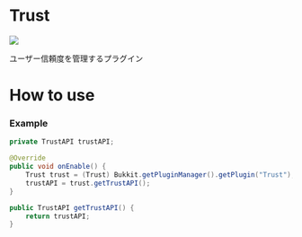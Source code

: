 # Trust
[![](https://jitpack.io/v/freeserverproject/Trust.svg)](https://jitpack.io/#freeserverproject/Trust)

ユーザー信頼度を管理するプラグイン

# How to use
### Example
```java
private TrustAPI trustAPI;

@Override
public void onEnable() {
    Trust trust = (Trust) Bukkit.getPluginManager().getPlugin("Trust");
    trustAPI = trust.getTrustAPI();
}

public TrustAPI getTrustAPI() {
    return trustAPI;
}
```
